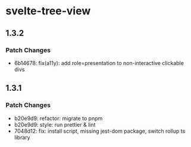 # svelte-tree-view

## 1.3.2

### Patch Changes

- 6b14678: fix(a11y): add role=presentation to non-interactive clickable divs

## 1.3.1

### Patch Changes

- b20e9d9: refactor: migrate to pnpm
- b20e9d9: style: run prettier & lint
- 7048d12: fix: install script, missing jest-dom package, switch rollup ts library
